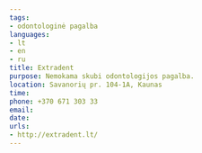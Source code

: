 ```yaml
---
tags:
- odontologinė pagalba
languages:
- lt
- en
- ru
title: Extradent
purpose: Nemokama skubi odontologijos pagalba.
location: Savanorių pr. 104-1A, Kaunas
time: 
phone: +370 671 303 33
email: 
date: 
urls:
- http://extradent.lt/
---
```

